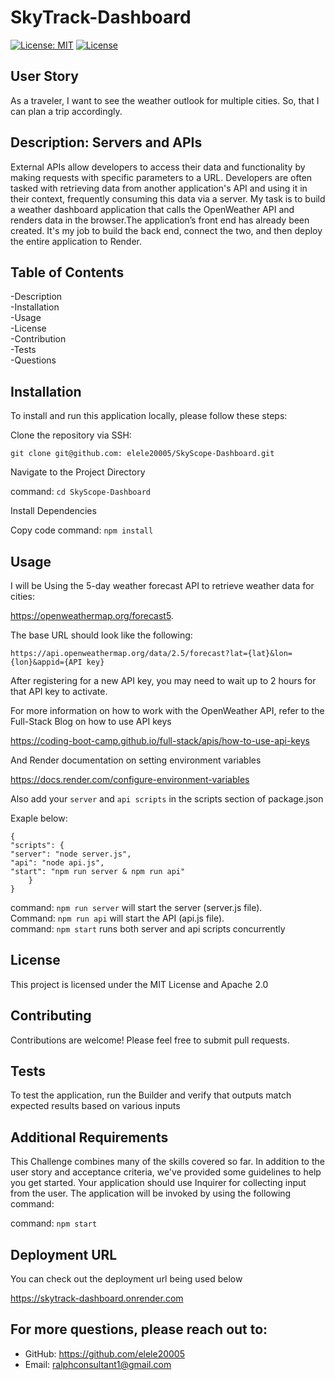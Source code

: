 # SkyTrack-Dashboard
[![License: MIT](https://img.shields.io/badge/License-MIT-yellow.svg)](https://opensource.org/licenses/MIT) 
[![License](https://img.shields.io/badge/License-Apache_2.0-blue.svg)](https://opensource.org/licenses/Apache-2.0) 

## User Story
As a traveler, I want to see the weather outlook for multiple cities. So, that I can plan a trip accordingly.

## Description: Servers and APIs
External APIs allow developers to access their data and functionality by making requests with specific parameters to a URL. Developers are often tasked with retrieving data from another application's API and using it in their context, frequently consuming this data via a server. My task is to build a weather dashboard application that calls the OpenWeather API and renders data in the browser.The application’s front end has already been created. It's my job to build the back end, connect the two, and then deploy the entire application to Render.

## Table of Contents

-Description      
-Installation   
-Usage     
-License       
-Contribution       
-Tests        
-Questions

## Installation
To install and run this application locally, please follow these steps:

Clone the repository via SSH:

`git clone git@github.com: elele20005/SkyScope-Dashboard.git`
       
   Navigate to the Project Directory


 command: `cd SkyScope-Dashboard`
 
Install Dependencies

Copy code
command:  `npm install`

## Usage

I will be Using the 5-day weather forecast API to retrieve weather data for cities:       

https://openweathermap.org/forecast5.


The base URL should look like the following:    

`https://api.openweathermap.org/data/2.5/forecast?lat={lat}&lon={lon}&appid={API key}`


After registering for a new API key, you may need to wait up to 2 hours for that API key to activate.

For more information on how to work with the OpenWeather API, refer to the Full-Stack Blog on how to use API keys

https://coding-boot-camp.github.io/full-stack/apis/how-to-use-api-keys  

And Render documentation on setting environment variables 

https://docs.render.com/configure-environment-variables

Also add your `server` and `api scripts` in the scripts section of package.json      

Exaple below:

`{ `        
`"scripts": { `     
` "server": "node server.js",  `    
  ` "api": "node api.js",  `      
   ` "start": "npm run server & npm run api"  `       
         `     } `       
         `}`      

command: `npm run server` will start the server (server.js file).      
Command: `npm run api` will start the API (api.js file).          
command: `npm start` runs both server and api scripts concurrently

## License
This project is licensed under the MIT License and Apache 2.0

## Contributing
Contributions are welcome! Please feel free to submit pull requests.

## Tests
To test the application, run the Builder and verify that outputs match expected results based on various inputs


## Additional Requirements
This Challenge combines many of the skills covered so far. In addition to the user story and acceptance criteria, we've provided some guidelines to help you get started. Your application should use Inquirer for collecting input from the user. The application will be invoked by using the following command:

command:  `npm start` 

## Deployment URL
You can check out the deployment url being used below      

https://skytrack-dashboard.onrender.com


## For more questions, please reach out to:
 
- GitHub: https://github.com/elele20005
- Email: ralphconsultant1@gmail.com
